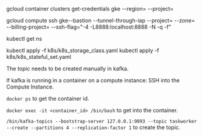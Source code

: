 gcloud container clusters get-credentials gke --region=<region> --project=<project>

gcloud compute ssh gke--bastion --tunnel-through-iap --project=<project> --zone=<zone> --billing-project=<project> --ssh-flag="-4 -L8888:localhost:8888 -N -q -f"

kubectl get ns


kubectl apply -f k8s/k8s_storage_class.yaml
kubectl apply -f k8s/k8s_stateful_set.yaml

The topic needs to be created manually in kafka.

If kafka is running in a container on a compute instance:
SSH into the Compute Instance.

`docker ps` to get the container id.

`docker exec -it <container_id> /bin/bash` to get into the container.

`/bin/kafka-topics --bootstrap-server 127.0.0.1:9093 --topic taskworker --create --partitions 4 --replication-factor 1` to create the topic.
